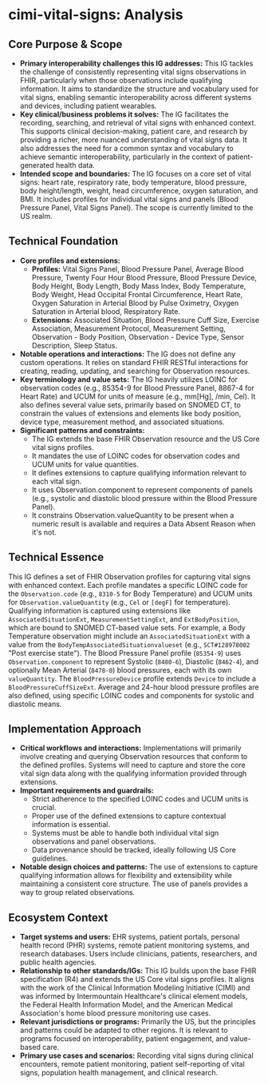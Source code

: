 # cimi-vital-signs: Analysis

## Core Purpose & Scope

-   **Primary interoperability challenges this IG addresses:** This IG tackles the challenge of consistently representing vital signs observations in FHIR, particularly when those observations include qualifying information. It aims to standardize the structure and vocabulary used for vital signs, enabling semantic interoperability across different systems and devices, including patient wearables.
-   **Key clinical/business problems it solves:** The IG facilitates the recording, searching, and retrieval of vital signs with enhanced context. This supports clinical decision-making, patient care, and research by providing a richer, more nuanced understanding of vital signs data. It also addresses the need for a common syntax and vocabulary to achieve semantic interoperability, particularly in the context of patient-generated health data.
-   **Intended scope and boundaries:** The IG focuses on a core set of vital signs: heart rate, respiratory rate, body temperature, blood pressure, body height/length, weight, head circumference, oxygen saturation, and BMI. It includes profiles for individual vital signs and panels (Blood Pressure Panel, Vital Signs Panel). The scope is currently limited to the US realm.

## Technical Foundation

-   **Core profiles and extensions:**
    -   **Profiles:** Vital Signs Panel, Blood Pressure Panel, Average Blood Pressure, Twenty Four Hour Blood Pressure, Blood Pressure Device, Body Height, Body Length, Body Mass Index, Body Temperature, Body Weight, Head Occipital Frontal Circumference, Heart Rate, Oxygen Saturation in Arterial Blood by Pulse Oximetry, Oxygen Saturation in Arterial blood, Respiratory Rate.
    -   **Extensions:** Associated Situation, Blood Pressure Cuff Size, Exercise Association, Measurement Protocol, Measurement Setting, Observation - Body Position, Observation - Device Type, Sensor Description, Sleep Status.
-   **Notable operations and interactions:** The IG does not define any custom operations. It relies on standard FHIR RESTful interactions for creating, reading, updating, and searching for Observation resources.
-   **Key terminology and value sets:** The IG heavily utilizes LOINC for observation codes (e.g., 85354-9 for Blood Pressure Panel, 8867-4 for Heart Rate) and UCUM for units of measure (e.g., mm[Hg], /min, Cel). It also defines several value sets, primarily based on SNOMED CT, to constrain the values of extensions and elements like body position, device type, measurement method, and associated situations.
-   **Significant patterns and constraints:**
    -   The IG extends the base FHIR Observation resource and the US Core vital signs profiles.
    -   It mandates the use of LOINC codes for observation codes and UCUM units for value quantities.
    -   It defines extensions to capture qualifying information relevant to each vital sign.
    -   It uses Observation.component to represent components of panels (e.g., systolic and diastolic blood pressure within the Blood Pressure Panel).
    -   It constrains Observation.valueQuantity to be present when a numeric result is available and requires a Data Absent Reason when it's not.

## Technical Essence

This IG defines a set of FHIR Observation profiles for capturing vital signs with enhanced context. Each profile mandates a specific LOINC code for the `Observation.code` (e.g., `8310-5` for Body Temperature) and UCUM units for `Observation.valueQuantity` (e.g., `Cel` or `[degF]` for temperature). Qualifying information is captured using extensions like `AssociatedSituationExt`, `MeasurementSettingExt`, and `ExtBodyPosition`, which are bound to SNOMED CT-based value sets. For example, a Body Temperature observation might include an `AssociatedSituationExt` with a value from the `BodyTempAssociatedSituationvalueset` (e.g., `SCT#128978002` "Post exercise state"). The Blood Pressure Panel profile (`85354-9`) uses `Observation.component` to represent Systolic (`8480-6`), Diastolic (`8462-4`), and optionally Mean Arterial (`8478-0`) blood pressures, each with its own `valueQuantity`. The `BloodPressureDevice` profile extends `Device` to include a `BloodPressureCuffSizeExt`. Average and 24-hour blood pressure profiles are also defined, using specific LOINC codes and components for systolic and diastolic means.

## Implementation Approach

-   **Critical workflows and interactions:** Implementations will primarily involve creating and querying Observation resources that conform to the defined profiles. Systems will need to capture and store the core vital sign data along with the qualifying information provided through extensions.
-   **Important requirements and guardrails:**
    -   Strict adherence to the specified LOINC codes and UCUM units is crucial.
    -   Proper use of the defined extensions to capture contextual information is essential.
    -   Systems must be able to handle both individual vital sign observations and panel observations.
    -   Data provenance should be tracked, ideally following US Core guidelines.
-   **Notable design choices and patterns:** The use of extensions to capture qualifying information allows for flexibility and extensibility while maintaining a consistent core structure. The use of panels provides a way to group related observations.

## Ecosystem Context

-   **Target systems and users:** EHR systems, patient portals, personal health record (PHR) systems, remote patient monitoring systems, and research databases. Users include clinicians, patients, researchers, and public health agencies.
-   **Relationship to other standards/IGs:** This IG builds upon the base FHIR specification (R4) and extends the US Core vital signs profiles. It aligns with the work of the Clinical Information Modeling Initiative (CIMI) and was informed by Intermountain Healthcare's clinical element models, the Federal Health Information Model, and the American Medical Association's home blood pressure monitoring use cases.
-   **Relevant jurisdictions or programs:** Primarily the US, but the principles and patterns could be adapted to other regions. It is relevant to programs focused on interoperability, patient engagement, and value-based care.
-   **Primary use cases and scenarios:** Recording vital signs during clinical encounters, remote patient monitoring, patient self-reporting of vital signs, population health management, and clinical research.
